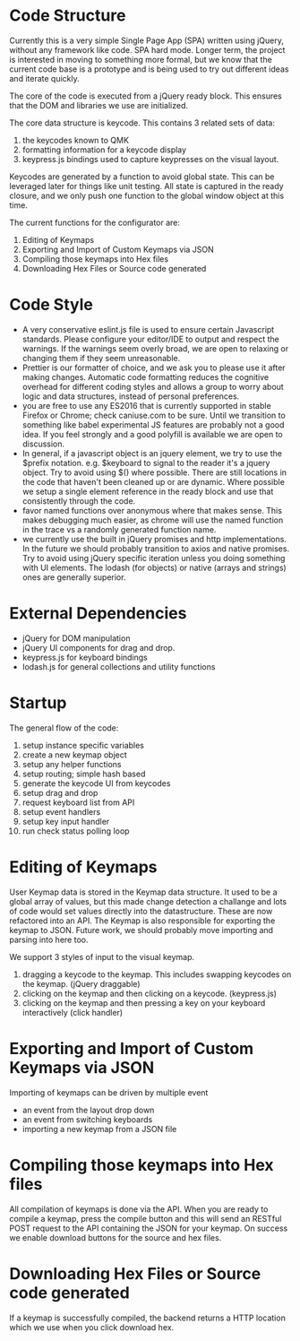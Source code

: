 Code Structure
==============

Currently this is a very simple Single Page App (SPA) written using jQuery, without any framework like code. SPA hard mode.  Longer term, the project is interested in moving to something more formal, but we know that the current code base is a prototype and is being used to try out different ideas and iterate quickly.

The core of the code is executed from a jQuery ready block. This ensures that the DOM and libraries we use are initialized.

The core data structure is keycode. This contains 3 related sets of data:

 1. the keycodes known to QMK
 1. formatting information for a keycode display
 1. keypress.js bindings used to capture keypresses on the visual layout.

Keycodes are generated by a function to avoid global state. This
can be leveraged later for things like unit testing. All state is
captured in the ready closure, and we only push one function to the
global window object at this time.

The current functions for the configurator are:

 1. Editing of Keymaps
 1. Exporting and Import of Custom Keymaps via JSON
 1. Compiling those keymaps into Hex files
 1. Downloading Hex Files or Source code generated

Code Style
==========

 - A very conservative eslint.js file is used to ensure certain Javascript standards. Please configure your editor/IDE to output and respect the warnings. If the warnings seem overly broad, we are open to relaxing or changing them if they seem unreasonable.
 - Prettier is our formatter of choice, and we ask you to please use it after making changes. Automatic code formatting reduces the cognitive overhead for different coding styles and allows a group to worry about logic and data structures, instead of personal preferences.
 - you are free to use any ES2016 that is currently supported in stable Firefox or Chrome; check caniuse.com to be sure.  Until we transition to something like babel experimental JS features are probably not a good idea. If you feel strongly and a good polyfill is available we are open to discussion.
 - In general, if a javascript object is an jquery element, we try to use the $prefix notation. e.g. $keyboard to signal to the reader it's a jquery object. Try to avoid using $() where possible. There are still locations in the code that haven't been cleaned up or are dynamic. Where possible we setup a single element reference in the ready block and use that consistently through the code.
 - favor named functions over anonymous where that makes sense. This makes debugging much easier, as chrome will use the named function in the trace vs a randomly generated function name.
 - we currently use the built in jQuery promises and http implementations. In the future we should probably transition to axios and native promises. Try to avoid using jQuery specific iteration unless you doing something with UI elements. The lodash (for objects) or native (arrays and strings) ones are generally superior.

External Dependencies
=====================

 - jQuery for DOM manipulation
 - jQuery UI components for drag and drop.
 - keypress.js for keyboard bindings
 - lodash.js for general collections and utility functions


Startup
=======

The general flow of the code:

 1. setup instance specific variables
 1. create a new keymap object
 1. setup any helper functions
 1. setup routing; simple hash based
 1. generate the keycode UI from keycodes
 1. setup drag and drop
 1. request keyboard list from API
 1. setup event handlers
 1. setup key input handler
 1. run check status polling loop


Editing of Keymaps
==================

User Keymap data is stored in the Keymap data structure. It used to be a global array of values, but this made change detection a challange and lots of code would set values directly into the datastructure. These are now refactored into an API. The Keymap is also responsible for exporting the keymap to JSON. Future work, we should probably move importing and parsing into here too.

We support 3 styles of input to the visual keymap.

 1. dragging a keycode to the keymap. This includes swapping keycodes on the keymap. (jQuery draggable)
 1. clicking on the keymap and then clicking on a keycode. (keypress.js)
 1. clicking on the keymap and then pressing a key on your keyboard interactively (click handler)


Exporting and Import of Custom Keymaps via JSON
===============================================

Importing of keymaps can be driven by multiple event

 - an event from the layout drop down
 - an event from switching keyboards
 - importing a new keymap from a JSON file

Compiling those keymaps into Hex files
======================================

All compilation of keymaps is done via the API. When you are ready to compile a keymap, press the compile button and this will send an RESTful POST request to the API containing the JSON for your keymap. On success we enable download buttons for the source and hex files.


Downloading Hex Files or Source code generated
==============================================

If a keymap is successfully compiled, the backend returns a HTTP location which we use when you click download hex.
